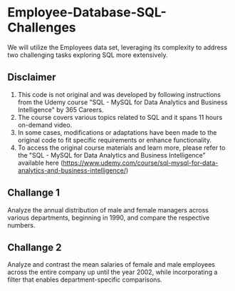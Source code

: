 # Employee-Database-SQL-Challenges
We will utilize the Employees data set, leveraging its complexity to address two challenging tasks
exploring SQL more extensively.

 ## Disclaimer
1. This code is not original and was developed by following instructions from the Udemy course
"SQL - MySQL for Data Analytics and Business Intelligence" by 365 Careers.
2. The course covers various topics related to SQL and it spans 11 hours on-demand video.
3. In some cases, modifications or adaptations have been made to the original code to fit specific requirements or enhance functionality.
4. To access the original course materials and learn more, please refer to the "SQL - MySQL for Data Analytics and Business Intelligence" available here (https://www.udemy.com/course/sql-mysql-for-data-analytics-and-business-intelligence/)


## Challange 1
Analyze the annual distribution of male and female managers across various departments,
beginning in 1990, and compare the respective numbers.

## Challange 2
Analyze and contrast the mean salaries of female and male employees across the entire 
company up until the year 2002, while incorporating a filter that enables department-specific comparisons.
